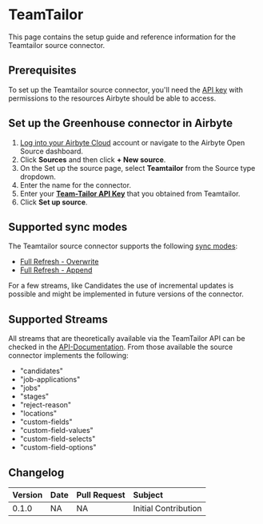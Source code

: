 # TeamTailor

This page contains the setup guide and reference information for the Teamtailor source connector.

## Prerequisites

To set up the Teamtailor source connector, you'll need the [API key](https://docs.teamtailor.com/#authentication) with permissions to the resources Airbyte should be able to access.

## Set up the Greenhouse connector in Airbyte

1. [Log into your Airbyte Cloud](https://cloud.airbyte.io/workspaces) account or navigate to the Airbyte Open Source dashboard.
2. Click **Sources** and then click **+ New source**.
3. On the Set up the source page, select **Teamtailor** from the Source type dropdown.
4. Enter the name for the connector.
4. Enter your [**Team-Tailor API Key**](https://docs.teamtailor.com/#authentication) that you obtained from Teamtailor.
5. Click **Set up source**.

## Supported sync modes

The Teamtailor source connector supports the following [sync modes](https://docs.airbyte.com/cloud/core-concepts#connection-sync-modes):

* [Full Refresh - Overwrite](https://docs.airbyte.com/understanding-airbyte/glossary#full-refresh-sync)
* [Full Refresh - Append](https://docs.airbyte.com/understanding-airbyte/connections/full-refresh-append)

For a few streams, like Candidates the use of incremental updates is possible and might be implemented in future versions of the connector.

## Supported Streams
All streams that are theoretically available via the TeamTailor API can be checked in the [API-Documentation](https://docs.teamtailor.com/). From those available the source connector implements the following:

- "candidates"
- "job-applications"
- "jobs"
- "stages"
- "reject-reason"
- "locations"
- "custom-fields"
- "custom-field-values"
- "custom-field-selects"
- "custom-field-options"


## Changelog

| Version | Date       | Pull Request                                             | Subject                                                                        |
|:--------|:-----------|:---------------------------------------------------------|:-------------------------------------------------------------------------------|
| 0.1.0   | NA | NA | Initial Contribution
